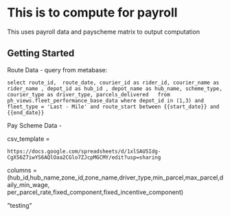 # This is to compute for payroll

This uses payroll data and payscheme matrix to output computation

## Getting Started

Route Data - query from metabase:

`select route_id,  route_date, courier_id as rider_id, courier_name as rider_name , depot_id as hub_id , depot_name as hub_name, scheme_type, courier_type as driver_type, parcels_delivered   from ph_views.fleet_performance_base_data where depot_id in (1,3) and fleet_type = 'Last - Mile' and route_start between {{start_date}} and {{end_date}}`

Pay Scheme Data -

csv_template = 

`https://docs.google.com/spreadsheets/d/1xlSAU5Idg-CgXS6Z7iwYS6AQlOaa2CGlo7ZJcpMGCMY/edit?usp=sharing`

columns = (hub_id,hub_name,zone_id,zone_name,driver_type,min_parcel,max_parcel,daily_min_wage,	per_parcel_rate,fixed_component,fixed_incentive_component)

"testing"
